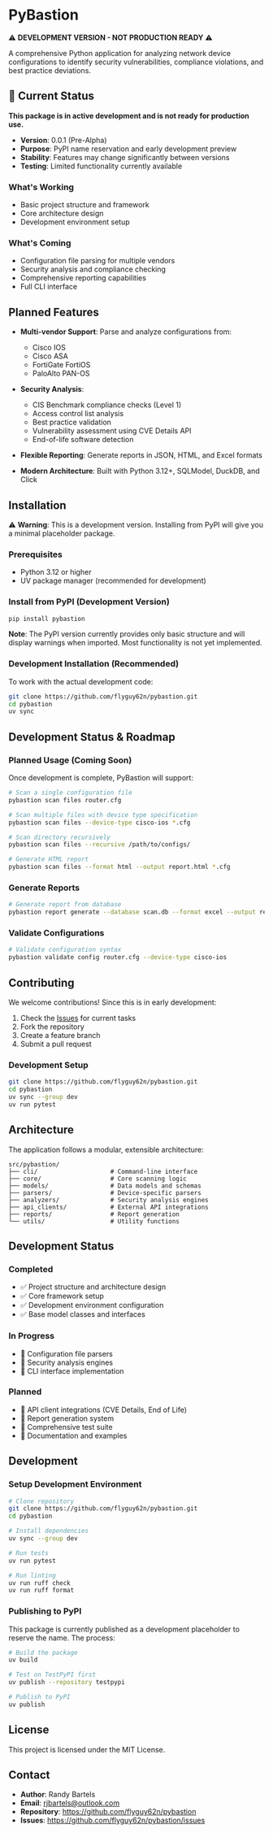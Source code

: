 # PyBastion

⚠️ **DEVELOPMENT VERSION - NOT PRODUCTION READY** ⚠️

A comprehensive Python application for analyzing network device configurations to identify security vulnerabilities, compliance violations, and best practice deviations.

## 🚧 Current Status

**This package is in active development and is not ready for production use.**

- **Version**: 0.0.1 (Pre-Alpha)
- **Purpose**: PyPI name reservation and early development preview
- **Stability**: Features may change significantly between versions
- **Testing**: Limited functionality currently available

### What's Working
- Basic project structure and framework
- Core architecture design
- Development environment setup

### What's Coming
- Configuration file parsing for multiple vendors
- Security analysis and compliance checking
- Comprehensive reporting capabilities
- Full CLI interface

## Planned Features

- **Multi-vendor Support**: Parse and analyze configurations from:
  - Cisco IOS
  - Cisco ASA
  - FortiGate FortiOS
  - PaloAlto PAN-OS

- **Security Analysis**: 
  - CIS Benchmark compliance checks (Level 1)
  - Access control list analysis
  - Best practice validation
  - Vulnerability assessment using CVE Details API
  - End-of-life software detection

- **Flexible Reporting**: Generate reports in JSON, HTML, and Excel formats

- **Modern Architecture**: Built with Python 3.12+, SQLModel, DuckDB, and Click

## Installation

⚠️ **Warning**: This is a development version. Installing from PyPI will give you a minimal placeholder package.

### Prerequisites

- Python 3.12 or higher
- UV package manager (recommended for development)

### Install from PyPI (Development Version)

```bash
pip install pybastion
```

**Note**: The PyPI version currently provides only basic structure and will display warnings when imported. Most functionality is not yet implemented.

### Development Installation (Recommended)

To work with the actual development code:

```bash
git clone https://github.com/flyguy62n/pybastion.git
cd pybastion
uv sync
```

## Development Status & Roadmap

### Planned Usage (Coming Soon)

Once development is complete, PyBastion will support:

```bash
# Scan a single configuration file
pybastion scan files router.cfg

# Scan multiple files with device type specification
pybastion scan files --device-type cisco-ios *.cfg

# Scan directory recursively
pybastion scan files --recursive /path/to/configs/

# Generate HTML report
pybastion scan files --format html --output report.html *.cfg
```

### Generate Reports

```bash
# Generate report from database
pybastion report generate --database scan.db --format excel --output report.xlsx
```

### Validate Configurations

```bash
# Validate configuration syntax
pybastion validate config router.cfg --device-type cisco-ios
```

## Contributing

We welcome contributions! Since this is in early development:

1. Check the [Issues](https://github.com/flyguy62n/pybastion/issues) for current tasks
2. Fork the repository
3. Create a feature branch
4. Submit a pull request

### Development Setup

```bash
git clone https://github.com/flyguy62n/pybastion.git
cd pybastion
uv sync --group dev
uv run pytest
```

## Architecture

The application follows a modular, extensible architecture:

```
src/pybastion/
├── cli/                    # Command-line interface
├── core/                   # Core scanning logic
├── models/                 # Data models and schemas
├── parsers/                # Device-specific parsers
├── analyzers/              # Security analysis engines
├── api_clients/            # External API integrations
├── reports/                # Report generation
└── utils/                  # Utility functions
```

## Development Status

### Completed
- ✅ Project structure and architecture design
- ✅ Core framework setup
- ✅ Development environment configuration
- ✅ Base model classes and interfaces

### In Progress
- 🚧 Configuration file parsers
- 🚧 Security analysis engines
- 🚧 CLI interface implementation

### Planned
- 📅 API client integrations (CVE Details, End of Life)
- 📅 Report generation system
- 📅 Comprehensive test suite
- 📅 Documentation and examples

## Development

### Setup Development Environment

```bash
# Clone repository
git clone https://github.com/flyguy62n/pybastion.git
cd pybastion

# Install dependencies
uv sync --group dev

# Run tests
uv run pytest

# Run linting
uv run ruff check
uv run ruff format
```

### Publishing to PyPI

This package is currently published as a development placeholder to reserve the name. The process:

```bash
# Build the package
uv build

# Test on TestPyPI first
uv publish --repository testpypi

# Publish to PyPI
uv publish
```

## License

This project is licensed under the MIT License.

## Contact

- **Author**: Randy Bartels
- **Email**: rjbartels@outlook.com
- **Repository**: https://github.com/flyguy62n/pybastion
- **Issues**: https://github.com/flyguy62n/pybastion/issues
